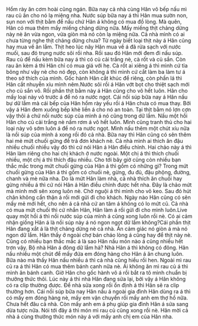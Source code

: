 Hổm rày ăn cơm hoài cũng ngán. Bữa nay cả nhà cùng Hân vô bếp nấu mì rau củ ăn cho nó lạ miệng nha. Nước súp bữa nay á thì Hân mua sườn non, sụn non với thịt bằm để nấu chứ Hân á không có mua đồ lòng. Mà quên, Hân có mua thêm mấy miếng chảng dừng nữa. Mấy miếng thịt chảng dừng này nè ăn vừa ngon, vừa giòn mà nó còn lạ miệng nữa. Cả nhà mình có ai chưa từng nghe thịt chảng dừng chưa? Từ ngày biết loại thịt này á Hân cũng hay mua về ăn lắm. Thịt heo lúc nãy Hân mua về á đã rửa sạch với nước muối, sau đó trụng nước sôi rồi nha. Rồi sau đó Hân mới đem đi nấu súp. Rau củ để nấu kèm bữa nay á thì có củ cải trắng nè, cà rốt và củ sắn. Còn rau ăn kèm á thì Hân chỉ có mua giá với hẹ. Cà rốt ai xiêng á thì mình cứ tỉa bông như vậy nè cho nó đẹp, còn không á thì mình cứ cắt làm ba làm tư á theo sở thích của mình. Gốc hành Hân cắt khúc để riêng, còn phần lá thì Hân cắt nhuyễn xíu mình nêm.Nước sôi rồi á Hân vớt bọt cho thiệt sạch mới cho củ sắn vô. Rồi phần thịt bằm này á Hân cũng cho vô hết luôn. Hân cho mấy loại này vô trước á để nó ra nước ngọt. Cái nồi súp bữa nay á Hân nấu bự dữ lắm mà cái bếp của Hân hổm rày yếu rồi á Hân chưa có mua thay. Bởi vậy á Hân đem xuống bếp khè liền á cho nó an toàn. Tại thịt bằm nó lợn cợn vậy thôi á chứ nồi nước súp của mình á nó cũng trong dữ lắm. Nấu một hồi Hân cho củ cải trắng nè nấm rơm á vô hết luôn. Mình cũng tranh thủ cho hai loại này vô sớm luôn á để nó ra nước ngọt. Mình nấu thêm một chút xíu nữa là nồi súp của mình á xong rồi đó cả nhà. Bữa nay thì Hân cũng có sên thêm hai mẻ mứt chuối gừng để trả đơn khách nè. Cả nhà mình ai thích ăn đậu nhiều chuối nhiều vậy đó thì cứ nói Hân á Hân điều chỉnh. Hai chảo này á thì Hân làm riêng cho hai chị khách ở nước ngoài. Một chị á thì thích chuối nhiều, một chị á thì thích đậu nhiều. Cho tới bây giờ cũng còn nhiều bạn thắc mắc trong mứt chuối gừng của Hân á thì gồm có những gì? Trong mứt chuối gừng của Hân á thì gồm có chuối nè, gừng, đu đủ, đậu phộng, đường, chanh và mè nữa nha. Do là mứt Hân làm nhà, cả nhà thích ăn chuối hay gừng nhiều á thì cứ nói Hân á Hân điều chỉnh được hết nha. Đây là chảo mứt mà mình mới sên xong luôn nè. Chờ nguội á thì mình cho vô keo. Sau đó hút chân không cẩn thận á rồi mới gửi đi cho khách. Ngày nào Hân cũng có sên mấy mẻ mới hết, cho nên á cả nhà cứ an tâm á không có lo mứt cũ. Cả nhà có mua mứt chuối thì cứ nhắn Hân, Hân làm á rồi gửi đi cho mình luôn.Live quay một hồi á thì nồi nước súp của mình á cũng xong luôn rồi nè. Có ai cảm nhận giống Hân á là nồi súp này á nó ngon ngọt dữ lắm không?Cái phần thịt Hân đang xắt á là thịt chảng dừng nè cả nhà. Ăn cảm giác nó giòn á mà nó ngon dữ lắm. Hân thấy ở ngoài chợ bán cháo lòng á cũng hay để thịt này nè. Cũng có nhiều bạn thắc mắc á là sao Hân nấu món nào á cũng nhiều hết trơn vậy. Bộ nhà Hân á đông dữ lắm hả? Nhà Hân á thì không có đông. Hân nấu nhiều một chút để mấy đứa em đóng hàng cho Hân á ăn chung luôn. Bữa nào mà thấy Hân nấu nhiều á thì cả nhà cũng hiểu rồi hen. Ngoài mì rau củ ra á thì Hân có mua thêm bánh canh nữa nè. Ai không ăn mì rau củ á thì mình ăn bánh canh. Giờ Hân cho gốc hành vô á rồi bắt ra tô mình chuẩn bị thưởng thức thôi. Lúc này á thì nhà Hân đang sửa lại, bởi vậy á Hân không có ra clip thường được. Để nhà sửa xong rồi ổn định á thì Hân sẽ ra clip thường hơn. Cái nồi súp bữa nay Hân nấu á ngoài gia đình Hân dùng ra á thì có mấy em đóng hàng nè, mấy em vận chuyển rồi mấy anh em thợ hồ nữa. Chưa hết đâu cả nhà. Còn mấy anh em á phụ giúp gia đình Hân á sửa sang dừa tược nữa. Nói tới đây á thì món mì rau củ cũng xong rồi nè. Hân mời cả nhà á cùng thưởng thức món này á với mấy anh chị em của Hân nha.